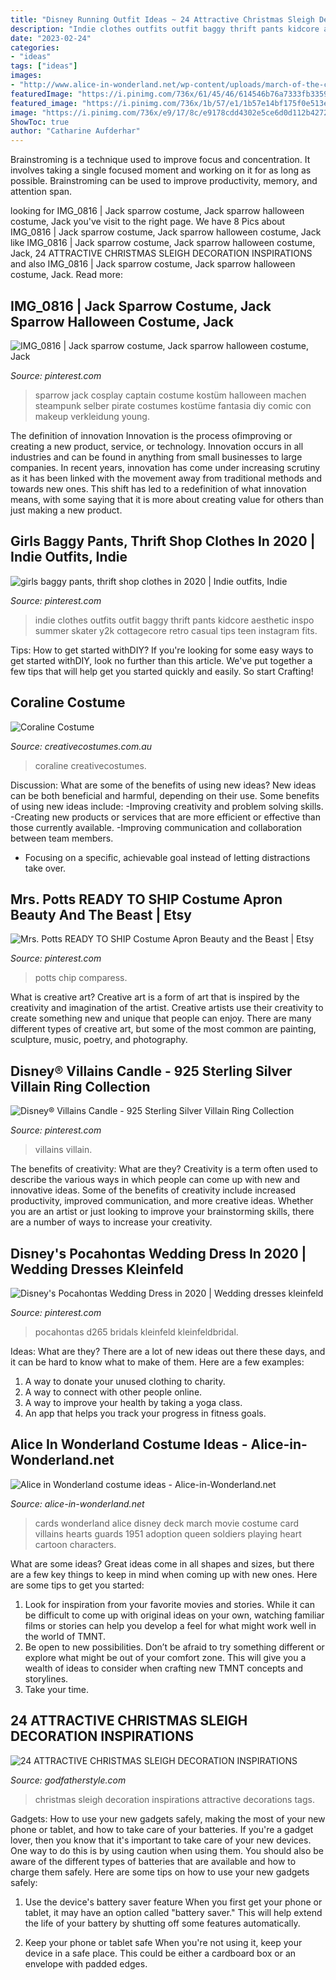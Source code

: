 ```yaml
---
title: "Disney Running Outfit Ideas ~ 24 Attractive Christmas Sleigh Decoration Inspirations"
description: "Indie clothes outfits outfit baggy thrift pants kidcore aesthetic inspo summer skater y2k cottagecore retro casual tips teen instagram fits"
date: "2023-02-24"
categories:
- "ideas"
tags: ["ideas"]
images:
- "http://www.alice-in-wonderland.net/wp-content/uploads/march-of-the-cards-6.jpg"
featuredImage: "https://i.pinimg.com/736x/61/45/46/614546b76a7333fb3359393ce055f485.jpg"
featured_image: "https://i.pinimg.com/736x/1b/57/e1/1b57e14bf175f0e513ee4349ddafd828.jpg"
image: "https://i.pinimg.com/736x/e9/17/8c/e9178cdd4302e5ce6d0d112b42722f38.jpg"
ShowToc: true
author: "Catharine Aufderhar"
---
```



Brainstroming is a technique used to improve focus and concentration. It involves taking a single focused moment and working on it for as long as possible. Brainstroming can be used to improve productivity, memory, and attention span.

	

		
looking for IMG_0816 | Jack sparrow costume, Jack sparrow halloween costume, Jack you've visit to the right page. We have 8 Pics about IMG_0816 | Jack sparrow costume, Jack sparrow halloween costume, Jack like IMG_0816 | Jack sparrow costume, Jack sparrow halloween costume, Jack, 24 ATTRACTIVE CHRISTMAS SLEIGH DECORATION INSPIRATIONS and also IMG_0816 | Jack sparrow costume, Jack sparrow halloween costume, Jack. Read more:
		
    
## IMG_0816 | Jack Sparrow Costume, Jack Sparrow Halloween Costume, Jack

<img loading=lazy src="https://i.pinimg.com/736x/58/ec/2d/58ec2d0884e1221324d88dc3af0b436b.jpg" onerror="this.onerror=null;this.src='https://tse3.mm.bing.net/th?id=OIP.gMtifTkxW179hP9m18uq1wHaLG&amp;pid=15.1';" alt="IMG_0816 | Jack sparrow costume, Jack sparrow halloween costume, Jack">

_Source: pinterest.com_

>sparrow jack cosplay captain costume kostüm halloween machen steampunk selber pirate costumes kostüme fantasia diy comic con makeup verkleidung young. 

	

The definition of innovation
Innovation is the process ofimproving or creating a new product, service, or technology. Innovation occurs in all industries and can be found in anything from small businesses to large companies. In recent years, innovation has come under increasing scrutiny as it has been linked with the movement away from traditional methods and towards new ones. This shift has led to a redefinition of what innovation means, with some saying that it is more about creating value for others than just making a new product.

    
## Girls Baggy Pants, Thrift Shop Clothes In 2020 | Indie Outfits, Indie

<img loading=lazy src="https://i.pinimg.com/736x/e9/17/8c/e9178cdd4302e5ce6d0d112b42722f38.jpg" onerror="this.onerror=null;this.src='https://tse4.mm.bing.net/th?id=OIP.g1ZPTmoOJsfax1nR-K_CngAAAA&amp;pid=15.1';" alt="girls baggy pants, thrift shop clothes in 2020 | Indie outfits, Indie">

_Source: pinterest.com_

>indie clothes outfits outfit baggy thrift pants kidcore aesthetic inspo summer skater y2k cottagecore retro casual tips teen instagram fits. 

	

Tips: How to get started withDIY?
If you're looking for some easy ways to get started withDIY, look no further than this article. We've put together a few tips that will help get you started quickly and easily. So start Crafting!

    
## Coraline Costume

<img loading=lazy src="https://www.creativecostumes.com.au/wp-content/uploads/2018/07/CC_April_18_255-768x1024.jpg" onerror="this.onerror=null;this.src='https://tse3.mm.bing.net/th?id=OIP.JKYfp8FLoakstBxOUPWxcwHaJ4&amp;pid=15.1';" alt="Coraline Costume">

_Source: creativecostumes.com.au_

>coraline creativecostumes. 

	

Discussion: What are some of the benefits of using new ideas?
New ideas can be both beneficial and harmful, depending on their use. Some benefits of using new ideas include: 
-Improving creativity and problem solving skills.
-Creating new products or services that are more efficient or effective than those currently available.
-Improving communication and collaboration between team members. 
- Focusing on a specific, achievable goal instead of letting distractions take over.

    
## Mrs. Potts READY TO SHIP Costume Apron Beauty And The Beast | Etsy

<img loading=lazy src="https://i.pinimg.com/736x/1b/57/e1/1b57e14bf175f0e513ee4349ddafd828.jpg" onerror="this.onerror=null;this.src='https://tse2.mm.bing.net/th?id=OIP.dCT0F7O3b5zm3Z7CJg7_0AHaLw&amp;pid=15.1';" alt="Mrs. Potts READY TO SHIP Costume Apron Beauty and the Beast | Etsy">

_Source: pinterest.com_

>potts chip comparess. 

	

What is creative art?
Creative art is a form of art that is inspired by the creativity and imagination of the artist. Creative artists use their creativity to create something new and unique that people can enjoy. There are many different types of creative art, but some of the most common are painting, sculpture, music, poetry, and photography.

    
## Disney® Villains Candle - 925 Sterling Silver Villain Ring Collection

<img loading=lazy src="https://i.pinimg.com/736x/dd/d0/2b/ddd02b087b822e54a4d49f1cbafd54be.jpg" onerror="this.onerror=null;this.src='https://tse3.mm.bing.net/th?id=OIP.xbACvePxTH-22niZ9lrYpgHaJ3&amp;pid=15.1';" alt="Disney® Villains Candle - 925 Sterling Silver Villain Ring Collection">

_Source: pinterest.com_

>villains villain. 

	

The benefits of creativity: What are they?
Creativity is a term often used to describe the various ways in which people can come up with new and innovative ideas. Some of the benefits of creativity include increased productivity, improved communication, and more creative ideas. Whether you are an artist or just looking to improve your brainstorming skills, there are a number of ways to increase your creativity.

    
## Disney&#039;s Pocahontas Wedding Dress In 2020 | Wedding Dresses Kleinfeld

<img loading=lazy src="https://i.pinimg.com/736x/61/45/46/614546b76a7333fb3359393ce055f485.jpg" onerror="this.onerror=null;this.src='https://tse1.mm.bing.net/th?id=OIP.pgdlQO7h9kkJ_UDVzY0MQAHaJ3&amp;pid=15.1';" alt="Disney&#039;s Pocahontas Wedding Dress in 2020 | Wedding dresses kleinfeld">

_Source: pinterest.com_

>pocahontas d265 bridals kleinfeld kleinfeldbridal. 

	

Ideas: What are they?
There are a lot of new ideas out there these days, and it can be hard to know what to make of them. Here are a few examples:
1. A way to donate your unused clothing to charity.
2. A way to connect with other people online.
3. A way to improve your health by taking a yoga class.
4. An app that helps you track your progress in fitness goals.

    
## Alice In Wonderland Costume Ideas - Alice-in-Wonderland.net

<img loading=lazy src="http://www.alice-in-wonderland.net/wp-content/uploads/march-of-the-cards-6.jpg" onerror="this.onerror=null;this.src='https://tse4.mm.bing.net/th?id=OIP.Lb1tw3Fl3JGJULT6BOAV4AHaF7&amp;pid=15.1';" alt="Alice in Wonderland costume ideas - Alice-in-Wonderland.net">

_Source: alice-in-wonderland.net_

>cards wonderland alice disney deck march movie costume card villains hearts guards 1951 adoption queen soldiers playing heart cartoon characters. 

	

What are some ideas?
Great ideas come in all shapes and sizes, but there are a few key things to keep in mind when coming up with new ones. Here are some tips to get you started: 
1. Look for inspiration from your favorite movies and stories. While it can be difficult to come up with original ideas on your own, watching familiar films or stories can help you develop a feel for what might work well in the world of TMNT. 
2. Be open to new possibilities. Don’t be afraid to try something different or explore what might be out of your comfort zone. This will give you a wealth of ideas to consider when crafting new TMNT concepts and storylines. 
3. Take your time.

    
## 24 ATTRACTIVE CHRISTMAS SLEIGH DECORATION INSPIRATIONS

<img loading=lazy src="https://godfatherstyle.com/wp-content/uploads/2016/08/fun-and-creative-sleigh-decor-ideas-for-christmas-6.jpg" onerror="this.onerror=null;this.src='https://tse4.mm.bing.net/th?id=OIP.NpnuEeOr2ttcgdQ0XKceXQHaJ3&amp;pid=15.1';" alt="24 ATTRACTIVE CHRISTMAS SLEIGH DECORATION INSPIRATIONS">

_Source: godfatherstyle.com_

>christmas sleigh decoration inspirations attractive decorations tags. 

	

Gadgets: How to use your new gadgets safely, making the most of your new phone or tablet, and how to take care of your batteries.
If you're a gadget lover, then you know that it's important to take care of your new devices. One way to do this is by using caution when using them. You should also be aware of the different types of batteries that are available and how to charge them safely. Here are some tips on how to use your new gadgets safely: 
1) Use the device's battery saver feature When you first get your phone or tablet, it may have an option called "battery saver." This will help extend the life of your battery by shutting off some features automatically. 

2) Keep your phone or tablet safe When you're not using it, keep your device in a safe place. This could be either a cardboard box or an envelope with padded edges.

